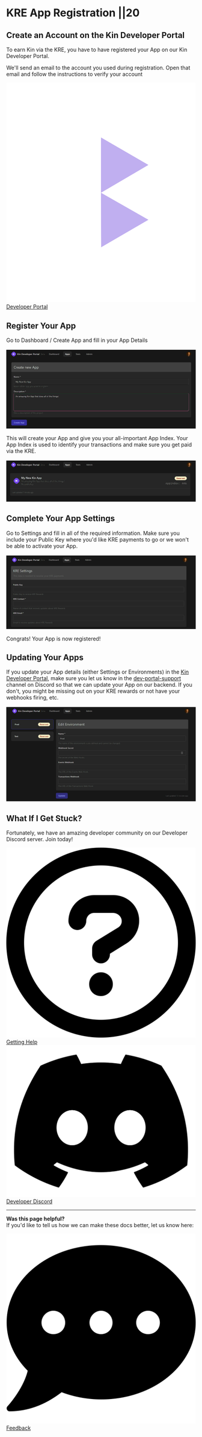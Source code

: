# KRE App Registration ||20

## Create an Account on the Kin Developer Portal
To earn Kin via the KRE, you have to have registered your App on our Kin Developer Portal.

We'll send an email to the account you used during registration. Open that email and follow the instructions to verify your account

<div class='navIcons'>
  <a href='https://portal.kin.org/' target='_blank'><div class='navIcon'>
    <img class='navIcon-icon kinIcon' alt='Kin' src='../images/kin_icon.svg'>
    <span class='navIcon-text'>Developer Portal</span>
  </div></a>
</div>



## Register Your App
Go to Dashboard / Create App and fill in your App Details<br/><br/>
<img src="./images/DeveloperPortal01.png" alt="Kin Developer Portal Create App"/>

This will create your App and give you your all-important App Index. Your App Index is used to identify your transactions and make sure you get paid via the KRE.<br/><br/>
<img src="./images/DeveloperPortal02.png" alt="Kin Developer Portal App Index"/>

## Complete Your App Settings
Go to Settings and fill in all of the required information. Make sure you include your Public Key where you'd like KRE payments to go or we won't be able to activate your App.<br/><br/>
<img src="./images/DeveloperPortal03.png" alt="Kin Developer Portal App Settings"/>

Congrats! Your App is now registered!



<!-- ## Configurable Options

After initial registration, the follow-up email will contain instructions on how to configure various options for their app. Below are descriptions of the options that can be configured when using Agora.

### Webhooks

The following options are configurable for developers interested in using [webhooks](/docs/how-it-works/#webhooks):

- **Webhook Secret**: Required for an App to make use of any [webhooks](/docs/how-it-works/#webhooks). This secret will be used by Agora to generate the `X-Agora-HMAC-SHA-256` [signature](/docs/agora-webhook-reference/#authentication) so that apps can verify the origin of the requests.
- **Sign Transaction URL**: The URL for Agora to send [Sign Transaction](/docs/how-it-works/#sign-transaction) webhook requests. Required to make use of the sign transaction webhook.
- **Events URL**: the URL for Agora to send [Events](/docs/how-it-works/#events) webhook requests. Required to make use of the events webhook. -->

## Updating Your Apps

If you update your App details (either Settings or Environments) in the [Kin Developer Portal](https://portal.kin.org/), make sure you let us know in the [dev-portal-support](https://discord.com/channels/808859554997469244/866647819913396224) channel on Discord so that we can update your App on our backend. If you don't, you might be missing out on your KRE rewards or not have your webhooks firing, etc.<br/><br/>
<img src="./images/DeveloperPortal04.png" alt="Kin Developer Portal App Settings Update"/>

## What If I Get Stuck?

Fortunately, we have an amazing developer community on our Developer Discord server. Join today!

<div class='navIcons'>
<a href='/essentials/getting-help/'><div class='navIcon'>
    <img class='navIcon-icon invert' alt='Getting Help' src='../images/circle-question-regular.svg'>
    <span class='navIcon-text'>Getting Help</span>
  </div></a>
  <a href='https://discord.com/invite/kdRyUNmHDn' target='_blank'><div class='navIcon'>
    <img class='navIcon-icon invert' alt='Discord' src='../images/discord-brands.svg'>
    <span class='navIcon-text'>Developer Discord</span>
  </div></a>
</div>


***
**Was this page helpful?**<br/>
If you'd like to tell us how we can make these docs better, let us know here:

<div class='navIcons'>
  <a href='https://forms.gle/qhjcDJR59v8RJsaY7' target='_blank'><div class='navIcon'>
    <img class='navIcon-icon invert' alt='Developer' src='../images/comment-dots-solid.svg'>
    <span class='navIcon-text'>Feedback</span>
  </div></a>
</div>

